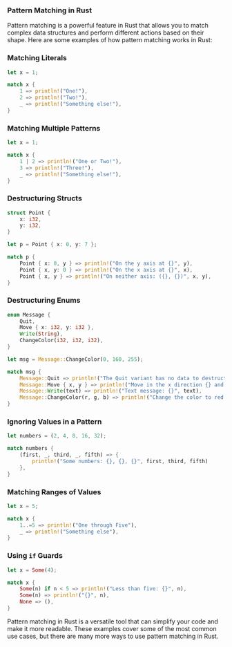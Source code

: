 ### Pattern Matching in Rust

Pattern matching is a powerful feature in Rust that allows you to match complex data structures and perform different actions based on their shape. Here are some examples of how pattern matching works in Rust:

### Matching Literals

```rust
let x = 1;

match x {
    1 => println!("One!"),
    2 => println!("Two!"),
    _ => println!("Something else!"),
}
```

### Matching Multiple Patterns

```rust
let x = 1;

match x {
    1 | 2 => println!("One or Two!"),
    3 => println!("Three!"),
    _ => println!("Something else!"),
}
```

### Destructuring Structs

```rust
struct Point {
    x: i32,
    y: i32,
}

let p = Point { x: 0, y: 7 };

match p {
    Point { x: 0, y } => println!("On the y axis at {}", y),
    Point { x, y: 0 } => println!("On the x axis at {}", x),
    Point { x, y } => println!("On neither axis: ({}, {})", x, y),
}
```

### Destructuring Enums

```rust
enum Message {
    Quit,
    Move { x: i32, y: i32 },
    Write(String),
    ChangeColor(i32, i32, i32),
}

let msg = Message::ChangeColor(0, 160, 255);

match msg {
    Message::Quit => println!("The Quit variant has no data to destructure."),
    Message::Move { x, y } => println!("Move in the x direction {} and in the y direction {}", x, y),
    Message::Write(text) => println!("Text message: {}", text),
    Message::ChangeColor(r, g, b) => println!("Change the color to red {}, green {}, and blue {}", r, g, b),
}
```

### Ignoring Values in a Pattern

```rust
let numbers = (2, 4, 8, 16, 32);

match numbers {
    (first, _, third, _, fifth) => {
        println!("Some numbers: {}, {}, {}", first, third, fifth)
    },
}
```

### Matching Ranges of Values

```rust
let x = 5;

match x {
    1..=5 => println!("One through Five"),
    _ => println!("Something else"),
}
```

### Using `if` Guards

```rust
let x = Some(4);

match x {
    Some(n) if n < 5 => println!("Less than five: {}", n),
    Some(n) => println!("{}", n),
    None => (),
}
```

Pattern matching in Rust is a versatile tool that can simplify your code and make it more readable. These examples cover some of the most common use cases, but there are many more ways to use pattern matching in Rust.
